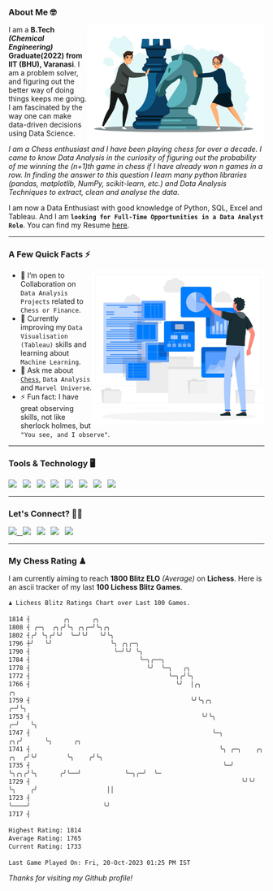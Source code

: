 ### About Me 🤓
<img align="right" alt="Coding" width="350" src="https://github.com/Laxman-Lakhan/Laxman-Lakhan/blob/master/Assets/Chess_Vector.jpg">   

I am a **B.Tech** _**(Chemical Engineering)**_ **Graduate(2022) from IIT (BHU), Varanasi**. I am a problem solver, and figuring out the better way of doing things keeps me going. I am fascinated by the way one can make data-driven decisions using Data Science. 

_I am a Chess enthusiast and I have been playing chess for over a decade. I came to know Data Analysis in the curiosity of figuring out the probability of me winning the (n+1)th game in chess if I have already won n games in a row. In finding the answer to this question I learn many python libraries (pandas, matplotlib, NumPy, scikit-learn, etc.) and Data Analysis Techniques to extract, clean and analyse the data._

I am now a Data Enthusiast with good knowledge of Python, SQL, Excel and Tableau. And I am **`looking for Full-Time Opportunities in a Data Analyst Role`**. You can find my Resume
 [here](https://drive.google.com/file/d/1UIOoogRLj5eGQFQBkuvMmTISZVdl2Ok7/view?usp=sharing).


---

### A Few Quick Facts ⚡️
<img align="right" alt="Coding" width="340" src="https://github.com/Laxman-Lakhan/Laxman-Lakhan/blob/master/Assets/Data_Vector.jpg">   

- 🤝 I’m open to Collaboration on `Data Analysis Projects` related to `Chess or Finance`.
- 📖 Currently improving my `Data Visualisation (Tableau)` skills and learning about `Machine Learning`.
- 💬 Ask me about [`Chess`](https://lichess.org/@/YourKingIsInDanger), `Data Analysis` and `Marvel Universe`.
- ⚡️ Fun fact: I have great observing skills, not like sherlock holmes, but `"You see, and I observe"`.

---
### Tools & Technology 🖥

<img src="https://img.shields.io/badge/Python-white?logo=Python&logoColor=ColorName&style=ShieldStyle" /> &nbsp;
<img src="https://img.shields.io/badge/MySQL-white?logo=MySQL&logoColor=ColorName&style=ShieldStyle" /> &nbsp;
<img src="https://img.shields.io/badge/Tableau-white?logo=Tableau&logoColor=ColorName&style=ShieldStyle" /> &nbsp;
<img src="https://img.shields.io/badge/Excel-white?logo=Microsoft+Excel&logoColor=196F3D&style=ShieldStyle" /> &nbsp;
<img src="https://img.shields.io/badge/Jupyter-white?logo=Jupyter&logoColor=ColorName&style=ShieldStyle" /> &nbsp;
<img src="https://img.shields.io/badge/pandas-white?logo=Pandas&logoColor=000080&style=ShieldStyle" /> &nbsp;
<img src="https://img.shields.io/badge/numpy-white?logo=Numpy&logoColor=85C1E9&style=ShieldStyle" /> &nbsp;
<img src="https://img.shields.io/badge/scikit learn-white?logo=Scikit+Learn&logoColor=ColorName&style=ShieldStyle" /> &nbsp;



---

### Let's Connect? 🫳🏻

<a href="mailto:laxmansingh.lakhan@gmail.com"> <img src="https://img.icons8.com/fluent/48/000000/gmail.png" width="3.5%"/> &nbsp;
[<img src="https://img.icons8.com/color/48/000000/linkedin.png" width="3.5%"/>](https://www.linkedin.com/in/laxman-lakhan/)  &nbsp;
[<img src="https://img.icons8.com/fluent/48/000000/facebook-new.png" width="3.5%"/>](https://www.facebook.com/s.laxmanlakhan/)  &nbsp;
[<img src="https://img.icons8.com/fluent/48/000000/instagram-new.png" width="3.5%"/>](https://www.instagram.com/laxman.lakhan/)  &nbsp;
[<img src="https://img.icons8.com/color/48/000000/twitter.png" width="3.5%"/>](https://twitter.com/laxman__lakhan)  &nbsp;

 ---
  
### My Chess Rating ♟
  
I am currently aiming to reach **1800 Blitz ELO** *(Average)* on **Lichess**. Here is an ascii tracker of my last **100 Lichess Blitz Games**.

  ```
  ♟︎ 𝙻𝚒𝚌𝚑𝚎𝚜𝚜 𝙱𝚕𝚒𝚝𝚣 𝚁𝚊𝚝𝚒𝚗𝚐𝚜 𝙲𝚑𝚊𝚛𝚝 𝚘𝚟𝚎𝚛 𝙻𝚊𝚜𝚝 𝟷00 𝙶𝚊𝚖𝚎𝚜.
  
1814 ┤         ╭╮      ╭╮
1808 ┤ ╭─╮  ╭╮╭╯╰╮ ╭╮╭─╯╰╮╭╮
1802 ┤╭╯ ╰╮╭╯╰╯  ╰─╯╰╯   ╰╯╰╮
1796 ┼╯   ╰╯                ╰╮ ╭╮╭─╮
1790 ┤                       ╰─╯╰╯ ╰╮
1784 ┤                              ╰─╮╭──╮
1778 ┤                                ╰╯  ╰─╮   ╭╮
1772 ┤                                      ╰─╮╭╯╰╮
1766 ┤                                        ╰╯  │╭╮                                     ╭╮
1759 ┤                                            ╰╯╰╮╭╮                                ╭─╯╰╮
1753 ┤                                               ╰╯╰╮                             ╭─╯   ╰╮
1747 ┤                                                  ╰─╮                        ╭╮╭╯      ╰╮      ╭╮
1741 ┤                                                    ╰╮ ╭─╮    ╭╮        ╭╮  ╭╯╰╯        ╰╮    ╭╯╰╮
1735 ┤                                                     ╰─╯ ╰╮╭╮╭╯╰╮      ╭╯╰──╯            ╰─╮╭─╯  ╰─
1729 ┤                                                          ╰╯╰╯  ╰╮    ╭╯                   ││
1723 ┤                                                                 ╰────╯                    ╰╯
1717 ┤ 

Highest Rating: 1814
Average Rating: 1765
Current Rating: 1733 

Last Game Played On: Fri, 20-Oct-2023 01:25 PM IST
  ```
  
  
*Thanks for visiting my Github profile!*
